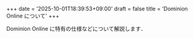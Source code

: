 +++
date = '2025-10-01T18:39:53+09:00'
draft = false
title = 'Dominion Online について'
+++

Dominion Online に特有の仕様などについて解説します．
